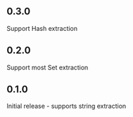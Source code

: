 ## 0.3.0
Support Hash extraction

## 0.2.0
Support most Set extraction

## 0.1.0
Initial release - supports string extraction
